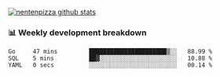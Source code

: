[![nentenpizza github stats](https://github-readme-stats.vercel.app/api?username=nentenpizza&count_private=true)](https://github.com/anuraghazra/github-readme-stats)

### 📊 Weekly development breakdown
<!--START_SECTION:waka-->

```text
Go     47 mins         ██████████████████████▒░░   88.99 %
SQL    5 mins          ██▓░░░░░░░░░░░░░░░░░░░░░░   10.88 %
YAML   0 secs          ░░░░░░░░░░░░░░░░░░░░░░░░░   00.14 %
```

<!--END_SECTION:waka-->

